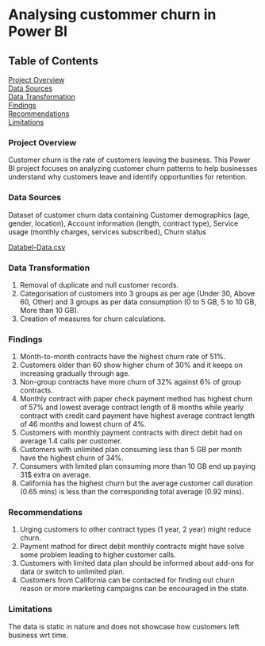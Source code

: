 # Analysing custommer churn in Power BI

## Table of Contents  
[Project Overview](#project-overview)  
[Data Sources](#data-sources)  
[Data Transformation](#data-transformation)    
[Findings](#findings)  
[Recommendations](#Recommendations)  
[Limitations](#Limitations)

### Project Overview
Customer churn is the rate of customers leaving the business. This Power BI project focuses on analyzing customer churn patterns to help businesses understand why customers leave and identify opportunities for retention.

### Data Sources

Dataset of customer churn data containing Customer demographics (age, gender, location), Account information (length, contract type), Service usage (monthly charges, services subscribed), Churn status

[Databel-Data.csv](https://github.com/riteshgogade/Analysing-Customer-Churn-in-Power-BI/blob/main/Databel%20-%20Data.csv)

### Data Transformation
1. Removal of duplicate and null customer records.
2. Categorisation of customers into 3 groups as per age (Under 30, Above 60, Other) and 3 groups as per data consumption (0 to 5 GB, 5 to 10 GB, More than 10 GB).
3. Creation of measures for churn calculations.

### Findings
1. Month-to-month contracts have the highest churn rate of 51%.
2. Customers older than 60 show higher churn of 30% and it keeps on increasing gradually through age.
3. Non-group contracts have more churn of 32% against 6% of group contracts.
4. Monthly contract with paper check payment method has highest churn of 57% and lowest average contract length of 8 months while yearly contract with credit card payment have highest average contract length of 46 months and lowest churn of 4%.
5. Customers with monthly payment contracts with direct debit had on average 1.4 calls per customer.
6. Customers with unlimited plan consuming less than 5 GB per month have the highest churn of 34%.
7. Consumers with limited plan consuming more than 10 GB end up paying 31$ extra on average.
8. California has the highest churn but the average customer call duration (0.65 mins) is less than the corresponding total average (0.92 mins). 

### Recommendations
1. Urging customers to other contract types (1 year, 2 year) might reduce churn.
2. Payment mathod for direct debit monthly contracts might have solve some problem leading to higher customer calls.
3. Customers with limited data plan should be informed about add-ons for data or switch to unlimited plan.
4. Customers from California can be contacted for finding out churn reason or more marketing campaigns can be encouraged in the state.

### Limitations
The data is static in nature and does not showcase how customers left business wrt time. 


